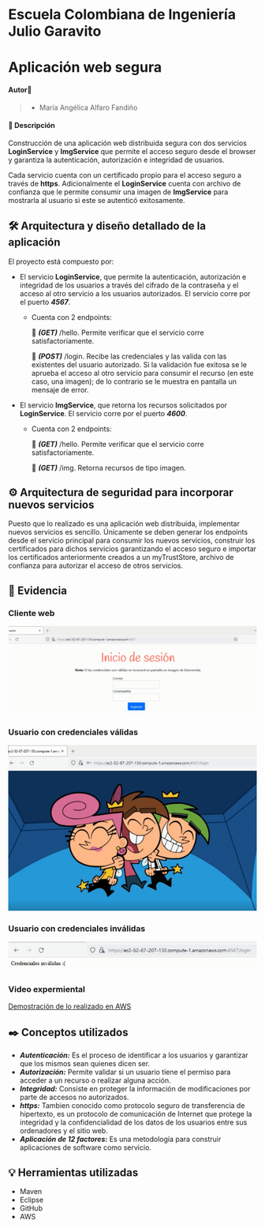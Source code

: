 # Escuela Colombiana de Ingeniería Julio Garavito

# Aplicación web segura

#### Autor🙎
> - María Angélica Alfaro Fandiño

#### 🔎 Descripción
Construcción de una aplicación web distribuida segura con dos servicios **LoginService** y **ImgService** que permite el acceso seguro desde el browser y garantiza la autenticación, autorización e integridad de usuarios.

Cada servicio cuenta con un certificado propio para el acceso seguro a través de **https**. Adicionalmente el **LoginService** cuenta con archivo de confianza que le permite consumir una imagen de **ImgService** para mostrarla al usuario si este se autenticó exitosamente.

## 🛠️ Arquitectura y diseño detallado de la aplicación

El proyecto está compuesto por:

- El servicio **LoginService**, que permite la autenticación, autorización e integridad de los usuarios a través del cifrado de la contraseña y el acceso al otro servicio a los usuarios autorizados. El servicio corre por el puerto ***4567***.

  - Cuenta con 2 endpoints:
       
     📌 ***(GET)*** /hello. Permite verificar que el servicio corre satisfactoriamente.
     
     📌 ***(POST)*** /login. Recibe las credenciales y las valida con las existentes del usuario autorizado. Si la validación fue exitosa se le aprueba el acceso al otro servicio para consumir el recurso (en este caso, una imagen); de lo contrario se le muestra en pantalla un mensaje de error.

- El servicio **ImgService**, que retorna los recursos solicitados por **LoginService**. El servicio corre por el puerto ***4600***.

  - Cuenta con 2 endpoints:

       📌  ***(GET)*** /hello. Permite verificar que el servicio corre satisfactoriamente.

       📌 ***(GET)*** /img. Retorna recursos de tipo imagen.
       
## ⚙️ Arquitectura de seguridad para incorporar nuevos servicios
Puesto que lo realizado es una aplicación web distribuida, implementar nuevos servicios es sencillo. Únicamente se deben generar los endpoints desde el servicio principal para consumir los nuevos servicios, construir los certificados para dichos servicios garantizando el acceso seguro e importar los certificados anteriormente creados a un myTrustStore, archivo de confianza para autorizar el acceso de otros servicios.

## 📝 Evidencia
### Cliente web
<!DOCTYPE html>
<html>
    <head></head>
    <body>
        <p align="center">
          <img src="https://github.com/Angelica-Alfaro/AREP_TALLER5/blob/main/Imgs/Frontend.PNG"/>
        </p>
    </body>
</html>

### Usuario con credenciales válidas
<!DOCTYPE html>
<html>
    <head></head>
    <body>
        <p align="center">
          <img src="https://github.com/Angelica-Alfaro/AREP_TALLER5/blob/main/Imgs/UsuarioValido.PNG" width="600"/>
        </p>
    </body>
</html>

### Usuario con credenciales inválidas
<!DOCTYPE html>
<html>
    <head></head>
    <body>
        <p align="center">
          <img src="https://github.com/Angelica-Alfaro/AREP_TALLER5/blob/main/Imgs/UsuarioInvalido.PNG"/>
        </p>
    </body>
</html>

### Video expermiental
[Demostración de lo realizado en AWS](https://github.com/Angelica-Alfaro/AREP_TALLER5/blob/main/DemoAppSegura.mp4)

## ✒️ Conceptos utilizados
- ***Autenticación:*** Es el proceso de identificar a los usuarios y garantizar que los mismos sean quienes dicen ser.
- ***Autorización:*** Permite validar si un usuario tiene el permiso para acceder a un recurso o realizar alguna acción.
- ***Integridad:*** Consiste en proteger la información de modificaciones por parte de accesos no autorizados.
- ***https:***  Tambien conocido como protocolo seguro de transferencia de hipertexto, es un protocolo de comunicación de Internet que protege la integridad y la confidencialidad de los datos de los usuarios entre sus ordenadores y el sitio web.
- ***Aplicación de 12 factores:*** Es una metodología para construir aplicaciones de software como servicio.
       
## 💡 Herramientas utilizadas
- Maven
- Eclipse
- GitHub
- AWS
